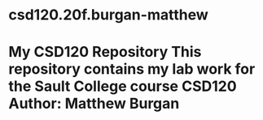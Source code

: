 # csd120.20f.burgan-matthew
# My CSD120 Repository This repository contains my lab work for the Sault College course CSD120 **Author**: Matthew Burgan
